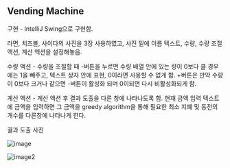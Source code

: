 ## Vending Machine

구현 - IntelliJ Swing으로 구현함.

라면, 치즈볼, 사이다의 사진을 3장 사용하였고, 사진 밑에 이름 텍스트, 수량, 수량 조절 액션, 계산 액션을 설정해놓음.

수량 액션 - 수량을 조절할 때 -버튼을 누르면 수량 배열 안에 있는 량이 0보다 클 경우에는 1을 빼주고, 텍스트 상자 안에 표현, 0이라면 사용할 수 없게 함. +버튼은 만약 수량이 0보다 크거나 같으면 -버튼이 활성화 되며 0이되면 다시 비활성화되게 함.

계산 액션 - 계산 액션 후 결과 도출을 다른 창에 나타나도록 함. 현재 금액 입력 텍스트에 금액을 입력하면 그 금액을 greedy algorithm을 통해 필요한 최소 지폐 및 동전의 개수를 다른창에 나타나게 한다.

결과 도출 사진

![image](https://user-images.githubusercontent.com/62889604/79870089-6284a680-841d-11ea-9a87-6e685c0b6e2c.png)

![image2](https://user-images.githubusercontent.com/62889604/79870032-4bde4f80-841d-11ea-91e0-feffa98d3cf6.png)